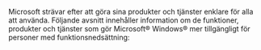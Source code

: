 <Token xmlns:xlink="http://www.w3.org/1999/xlink">Microsoft strävar efter att göra sina produkter och tjänster enklare för alla att använda. Följande avsnitt innehåller information om de funktioner, produkter och tjänster som gör Microsoft® Windows® mer tillgängligt för personer med funktionsnedsättning:</Token>

<!--HONumber=May16_HO2-->


